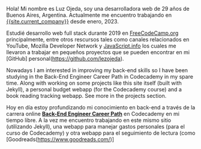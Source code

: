 Hola! Mi nombre es Luz Ojeda, soy una desarrolladora web de 29 años de Buenos Aires, Argentina. Actualmente me encuentro trabajando en
[{{site.current_company}}]({{site.current_company_url}}) desde enero, 2023.

Estudié desarrollo web full stack durante 2019 en [FreeCodeCamp.org](https://www.freecodecamp.org/) principalmente, entre otros rescursos tales como canales relacionados en YouTube, Mozilla Developer Network y [JavaScript.info](https://javascript.info/) los cuales me llevaron a trabajar en pequeños proyectos que se pueden encontrar en mi [GitHub] personal(https://github.com/lezojeda).

Nowadays I am interested in improving my back-end skills so I have been studying in the Back-End Engineer Career Path in Codecademy in my spare time. Along with working on some projects like this site itself (built with Jekyll), a personal budget webapp (for the Codecademy course) and a book reading tracking webapp. See more in the projects section.

Hoy en día estoy profundizando mi conocimiento en back-end a través de la carrera online [**Back-End Engineer Career Path**](https://www.codecademy.com/career-journey/back-end-engineer) en Codecademy en mi tiempo libre. A la vez me encuentro trabajando en este mismo sitio (utilizando Jekyll), una webapp para manejar gastos personales (para el curso de Codecademy) y otra webapp para el seguimiento de lectura (como [Goodreads(https://www.goodreads.com/)]
